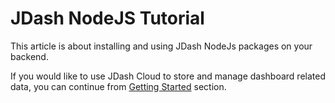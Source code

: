 # JDash NodeJS Tutorial

This article is about installing and using JDash NodeJs packages on your backend.

If you would like to use JDash Cloud to store and manage dashboard related data, you can continue from [Getting Started](http://doc.jdash.io/client/getting-started/#quick-start) section.


